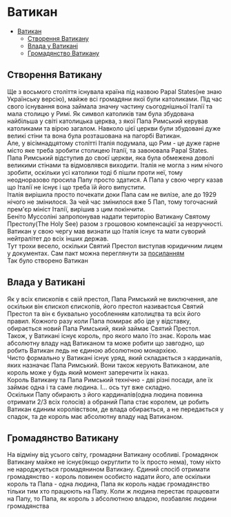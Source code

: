 # Ватикан

- [Ватикан](#ватикан)
  - [Створення Ватикану](#створення-ватикану)
  - [Влада у Ватикані](#влада-у-ватикані)
  - [Громадянство Ватикану](#громадянство-ватикану)

## Створення Ватикану

Ще з восьмого століття існувала країна під назвою Papal States(не знаю Українську версію), майже всі громадяни якої були католиками. Під час свого існування вона займала значну частину сьогоднішньої Італії та мала столицю у Римі. Як символ католиків там була збудована найбільша у світі католицька церква, з якої Папа Римський керував католиками та вірою загалом. Навколо цієї церкви були збудовані дуже великі стіни та вона була розташована на пагорбі Ватикан.  
Але, у вісімнадцятому столітті Італія подумала, що Рим - це дуже гарне місто яке треба зробити столицею Італії, та завоювала Papal States. Папа Римський відступив до своєї церкви, яка була обмежена доволі великими стінами та відмовлявся виходити. Італія не могла з ним нічого зробити, оскільки усі католики тоді б пішли проти неї, тому неодноразово просила Папу просто здатися. А Папа у свою чергу казав що Італії не існує і що треба їй його випустити.  
Італія вирішила просто почекати доки Папа сам не вилізе, але до 1929 нічого не змінилося. За чей час змінилося вже 5 Пап, тому тогочасний прем'єр мініст Італії, вирішив з цим покінчити.  
Беніто Муссоліні запропонував надати територію Ватикану Святому Престолу(The Holy See) разом з грошовою компенсацієї за незручності. Ватикан у свою чергу мав визнати що Італія існує та мати суворий нейтралітет до всіх інших держав.  
Тут трохи весело, оскільки Святий Престол виступав юридичним лицем у документах. Сам пакт можна переглянути за [посиланням](https://www.uniset.ca/nold/lateran.htm)  
Так було створено Ватикан  

## Влада у Ватикані

Як у всіх єпископів є свій престол, Папа Римський не виключення, але оскільки він єпископ єпископів, його престол називаєтсья Святий Престол та він є буквально уособленням католицтва та всіх його правил. Кожного разу коли Папа помирає або іде у відставку, обирається новий Папа Римський, який займає Святий Престол.  
Також, у Ватикані існує король, про якого мало їто знає. Король має абсолютну владу над Ватиканом та може робити що завгодно, що робить Ватикан ледь не єдиною абсолютною монархією.  
Чисто формально у Ватикані існує уряд, який складається з кардиналів, яких назначає Папа Римський. Вони також керують Ватиканом, але король може у будь який момент заперечити їх наказ.  
Король Ватикану та Папа Римський технічно - дві різні посади, але їх займає одна і та саме людина. І... ось тут вже складно.  
Оскільки Папу обирають з його кардиналів(одна людина повинна отримати 2/3 всіх голосів) а обраний Папа стає королем, це робить Ватикан єдиним королівством, де влада обирається, а не передається у спадок, та де король має абсолютну владу над Ватиканом.

## Громадянство Ватикану

На відміну від усього світу, громадяни Ватикану особливі. Громадянок Ватикану майже не існує(якщо округлити то їх просто нема), тому ніхто не народжується громадянином Ватикану. Єдиний спосіб отримати громадянство - король повинен особисто надати його, але оскільки король та Папа - одна людина, Папа як король надає громадянство тільки тим хто працюють на Папу. Коли ж людина перестає працювати на Папу, то Папа, як король з абсолютною владою, позбавляє людини громадянства

